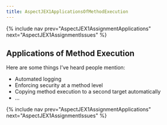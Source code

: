 ```yaml
---
title: AspectJEX1ApplicationsOfMethodExecution
---
```

{% include nav prev="AspectJEX1AssignmentApplications" next="AspectJEX1AssignmentIssues" %}

## Applications of Method Execution
Here are some things I’ve heard people mention:
* Automated logging
* Enforcing security at a method level
* Copying method execution to a second target automatically
* …

{% include nav prev="AspectJEX1AssignmentApplications" next="AspectJEX1AssignmentIssues" %}
